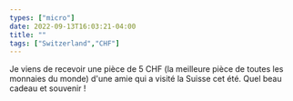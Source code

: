 ```yaml
---
types: ["micro"]
date: 2022-09-13T16:03:21-04:00
title: ""
tags: ["Switzerland","CHF"]
---
```

Je viens de recevoir une pièce de 5 CHF (la meilleure pièce de toutes les monnaies du monde) d'une amie qui a visité la Suisse cet été. Quel beau cadeau et souvenir !

